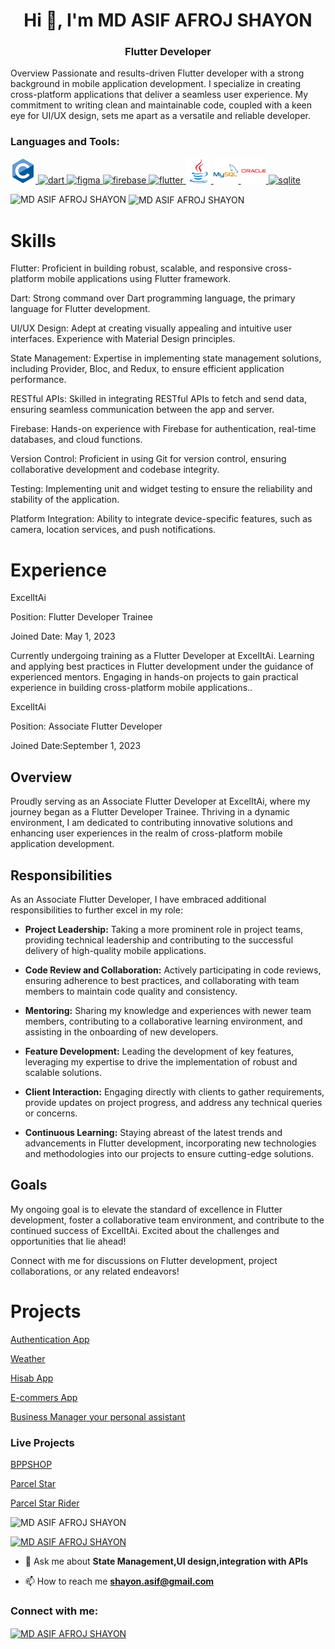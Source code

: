 <h1 align="center">Hi 👋, I'm MD ASIF AFROJ SHAYON</h1>
<h3 align="center">Flutter Developer</h3>
<p>Overview
Passionate and results-driven Flutter developer with a strong background in mobile application development. I specialize in creating cross-platform applications that deliver a seamless user experience. My commitment to writing clean and maintainable code, coupled with a keen eye for UI/UX design, sets me apart as a versatile and reliable developer.

<h3 align="left">Languages and Tools:</h3>
<p align="left"> <a href="https://developer.android.com" target="_blank" rel="noreferrer"> <imgsrc="https://raw.githubusercontent.com/devicons/devicon/master/icons/android/android-original-wordmark.svg" alt="android" width="40" height="40"/> </a> <a href="https://www.cprogramming.com/" target="_blank" rel="noreferrer"> <img src="https://raw.githubusercontent.com/devicons/devicon/master/icons/c/c-original.svg" alt="c" width="40" height="40"/> </a> <a href="https://dart.dev" target="_blank" rel="noreferrer"> <img src="https://www.vectorlogo.zone/logos/dartlang/dartlang-icon.svg" alt="dart" width="40" height="40"/> </a> <a href="https://www.figma.com/" target="_blank" rel="noreferrer"> <img src="https://www.vectorlogo.zone/logos/figma/figma-icon.svg" alt="figma" width="40" height="40"/> </a> <a href="https://firebase.google.com/" target="_blank" rel="noreferrer"> <img src="https://www.vectorlogo.zone/logos/firebase/firebase-icon.svg" alt="firebase" width="40" height="40"/> </a> <a href="https://flutter.dev" target="_blank" rel="noreferrer"> <img src="https://www.vectorlogo.zone/logos/flutterio/flutterio-icon.svg" alt="flutter" width="40" height="40"/> </a> <a href="https://www.java.com" target="_blank" rel="noreferrer"> <img src="https://raw.githubusercontent.com/devicons/devicon/master/icons/java/java-original.svg" alt="java" width="40" height="40"/> </a> <a href="https://www.mysql.com/" target="_blank" rel="noreferrer"> <img src="https://raw.githubusercontent.com/devicons/devicon/master/icons/mysql/mysql-original-wordmark.svg" alt="mysql" width="40" height="40"/> </a> <a href="https://www.oracle.com/" target="_blank" rel="noreferrer"> <img src="https://raw.githubusercontent.com/devicons/devicon/master/icons/oracle/oracle-original.svg" alt="oracle" width="40" height="40"/> </a> <a href="https://www.sqlite.org/" target="_blank" rel="noreferrer"> <img src="https://www.vectorlogo.zone/logos/sqlite/sqlite-icon.svg" alt="sqlite" width="40" height="40"/> </a></p>

<p><img align="left" src="https://github-readme-stats.vercel.app/api/top-langs?username=AAShayon&show_icons=true&locale=en&layout=compact" alt="MD ASIF AFROJ SHAYON" /></p>

<p>&nbsp;<img align="center" src="https://github-readme-stats.vercel.app/api?username=AAShayon&show_icons=true&locale=en" alt="MD ASIF AFROJ SHAYON" /></p>


<h1>Skills</h1>
Flutter: Proficient in building robust, scalable, and responsive cross-platform mobile applications using Flutter framework.

Dart: Strong command over Dart programming language, the primary language for Flutter development.

UI/UX Design: Adept at creating visually appealing and intuitive user interfaces. Experience with Material Design principles.

State Management: Expertise in implementing state management solutions, including Provider, Bloc, and Redux, to ensure efficient application performance.

RESTful APIs: Skilled in integrating RESTful APIs to fetch and send data, ensuring seamless communication between the app and server.

Firebase: Hands-on experience with Firebase for authentication, real-time databases, and cloud functions.

Version Control: Proficient in using Git for version control, ensuring collaborative development and codebase integrity.

Testing: Implementing unit and widget testing to ensure the reliability and stability of the application.

Platform Integration: Ability to integrate device-specific features, such as camera, location services, and push notifications.

<h1>Experience</h1>
ExcelItAi

Position: Flutter Developer Trainee

Joined Date: May 1, 2023

Currently undergoing training as a Flutter Developer at ExcelItAi.
Learning and applying best practices in Flutter development under the guidance of experienced mentors.
Engaging in hands-on projects to gain practical experience in building cross-platform mobile applications..</p>


ExcelItAi

Position: Associate Flutter Developer


Joined Date:September 1, 2023


## Overview
Proudly serving as an Associate Flutter Developer at ExcelItAi, where my journey began as a Flutter Developer Trainee. Thriving in a dynamic environment, I am dedicated to contributing innovative solutions and enhancing user experiences in the realm of cross-platform mobile application development.

## Responsibilities
As an Associate Flutter Developer, I have embraced additional responsibilities to further excel in my role:

- **Project Leadership:** Taking a more prominent role in project teams, providing technical leadership and contributing to the successful delivery of high-quality mobile applications.

- **Code Review and Collaboration:** Actively participating in code reviews, ensuring adherence to best practices, and collaborating with team members to maintain code quality and consistency.

- **Mentoring:** Sharing my knowledge and experiences with newer team members, contributing to a collaborative learning environment, and assisting in the onboarding of new developers.

- **Feature Development:** Leading the development of key features, leveraging my expertise to drive the implementation of robust and scalable solutions.

- **Client Interaction:** Engaging directly with clients to gather requirements, provide updates on project progress, and address any technical queries or concerns.

- **Continuous Learning:** Staying abreast of the latest trends and advancements in Flutter development, incorporating new technologies and methodologies into our projects to ensure cutting-edge solutions.

## Goals
My ongoing goal is to elevate the standard of excellence in Flutter development, foster a collaborative team environment, and contribute to the continued success of ExcelItAi. Excited about the challenges and opportunities that lie ahead!

Connect with me for discussions on Flutter development, project collaborations, or any related endeavors!






<h1>Projects</h1>



[Authentication App](https://github.com/AAShayon/authentication_app)


[Weather](https://github.com/AAShayon/weather.git)

[Hisab App](https://github.com/AAShayon01/hisab.git)

[E-commers App](https://github.com/AAShayon01/ecmrs_ui_cwt.git)

[Business Manager
your personal assistant ](https://github.com/AAShayon/Buisness-Manager)



<h3>Live Projects</h3>

[BPPSHOP](https://play.google.com/store/apps/details?id=com.excelitai.bppshopapp&hl=en_US&pli=1)

[Parcel Star](https://play.google.com/store/apps/details?id=com.parcelstar.bd)

[Parcel Star Rider](https://play.google.com/store/apps/details?id=com.parcelstar.rider&hl=en_US)







<!-- <img align="right" alt="coding" width="400" src="https://cdn1.vectorstock.com/i/1000x1000/47/90/cartoon-programmer-writes-code-workspace-concept-vector-20874790.jpg](https://designtemlate.s3.us-west-1.wasabisys.com/tue-jan-10-2023-4-03-pm51985.webp"> -->


<p align="left"> <img src="https://komarev.com/ghpvc/?username=AAShayon&label=Profile%20views&color=0e75b6&style=flat" alt="MD ASIF AFROJ SHAYON" /> </p>

<p align="left"> <a href="https://github.com/ryo-ma/github-profile-trophy"><img src="https://github-profile-trophy.vercel.app/?username=AAShayon" alt="MD ASIF AFROJ SHAYON" /></a> </p>

- 💬 Ask me about **State Management,UI design,integration with APIs**

- 📫 How to reach me **shayon.asif@gmail.com**

<h3 align="left">Connect with me:</h3>
<p align="left">
<a href="https://linkedin.com/in/aashayon" target="blank"><img align="center" src="https://raw.githubusercontent.com/rahuldkjain/github-profile-readme-generator/master/src/images/icons/Social/linked-in-alt.svg" alt="MD ASIF AFROJ SHAYON" height="30" width="40" /></a>
</p>

